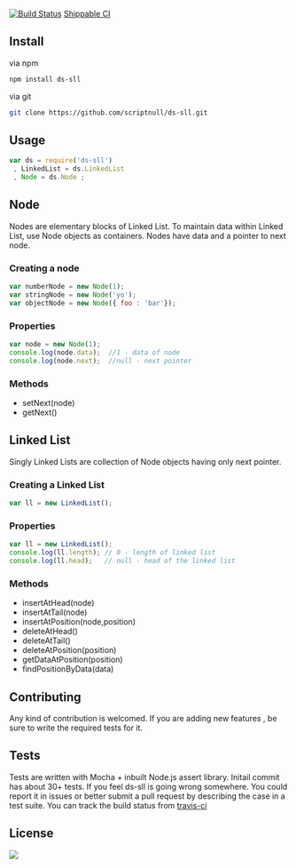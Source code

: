 [![Build Status](https://travis-ci.org/scriptnull/ds-sll.svg?branch=master)](https://travis-ci.org/scriptnull/ds-sll)
[Shippable CI](https://app.shippable.com/projects/5670fd691895ca4474666b0a)

## Install 

via npm 
```bash
npm install ds-sll
```
via git
```bash
git clone https://github.com/scriptnull/ds-sll.git
```
## Usage 
```javascript
var ds = require('ds-sll')
 , LinkedList = ds.LinkedList
 , Node = ds.Node ;
```

## Node
Nodes are elementary blocks of Linked List. To maintain data within Linked List, use Node objects as containers. Nodes have data and a pointer to next node.

### Creating a node 
```javascript 
var numberNode = new Node(1);
var stringNode = new Node('yo');
var objectNode = new Node({ foo : 'bar'});
```

### Properties
```javascript 
var node = new Node(1);
console.log(node.data);  //1 - data of node
console.log(node.next);  //null - next pointer
```

### Methods
- setNext(node) 
- getNext()

## Linked List
Singly Linked Lists are collection of Node objects having only next pointer.

### Creating a Linked List 
```javascript
var ll = new LinkedList();
```

### Properties
```javascript
var ll = new LinkedList();
console.log(ll.length); // 0 - length of linked list
console.log(ll.head);   // null - head of the linked list
```

### Methods 
- insertAtHead(node)
- insertAtTail(node)
- insertAtPosition(node,position)
- deleteAtHead()
- deleteAtTail()
- deleteAtPosition(position)
- getDataAtPosition(position)
- findPositionByData(data)

## Contributing
Any kind of contribution is welcomed. If you are adding new features , be sure to write the required tests for it.

## Tests
Tests are written with Mocha + inbuilt Node.js assert library.
Initail commit has about 30+ tests. If you feel ds-sll is going wrong somewhere. You could report it in issues or better submit a pull request by describing the case in a test suite. 
You can track the build status from [travis-ci](https://travis-ci.org/scriptnull/ds-sll)

## License
![](https://raw.githubusercontent.com/scriptnull/bagpack/master/GPL.png)
